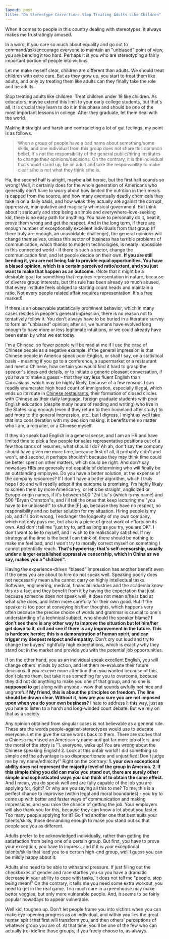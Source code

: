 ```yaml
---
layout: post
title: "On Stereotype Correction: Stop Treating Adults Like Children"
---
```


When it comes to people in this country dealing with stereotypes, it always makes me frustratingly amused.

In a word, if you care so much about equality and go out to command/ask/encourage everyone to maintain an "unbiased" point of view, you are bending it too hard. Perhaps it is you who are stereotyping a fairly important portion of people into victims.

Let me make myself clear, children are different than adults. We should treat children with extra care. But as they grow up, you start to treat them like adults, and only by treating them like adults can they finally take the role and be adults.

Stop treating adults like children. Treat children under 18 like children. As educators, maybe extend this limit to your early college students, but that's all. It is crucial they learn to do it in this phase and should be one of the most important lessons in college. After they graduate, let them deal with the world.

Making it straight and harsh and contradicting a lot of gut feelings, my point is as follows.

> When a group of people have a bad name about something/some skills, and one individual from this group does not share this common belief, it's not the responsibility of the general public/hiring institutes to change their opinions/decisions. On the contrary, it is the individual that should stand up, be an adult and take the responsibility to make clear s/he is not what they think s/he is.

<!--more-->

Ha, the second half is alright, maybe a bit heroic, but the first half sounds so wrong! Well, it certainly does for the whole generation of Americans who generally don't have to worry about how limited the nutrition in their meals is capped from the source, and how many eventually deadly chemicals they take in on a daily basis, and how weak they actually are against the corrupt, oppressive, manipulative and magically whimsical government. But think about it seriously and stop being a simple and everywhere-love-seeking kid, there is no easy path for anything. You have to personally do it, beat it, prove them wrong and get the respect. And in the long term, if there are enough number of exceptionally excellent individuals from that group (if there truly are enough, an unavoidable challenge), the general opinions will change themselves, unless this sector of business has terrible problems of communication, which thanks to modern technologies, is nearly impossible in this connected world - if there is such a sector, change the communication first, and let people decide on their own. **If you are still bending it, you are not being fair to provide equal opportunities. You have a biased opinion, which is a certain perceived ratio/extent, and you just want to make that happen as an outcome.** (Note that it might be a desirable goal for something that requires representation in nature, because of diverse group interests, but this rule has been already so much abused, that every institute feels obliged to starting count heads and maintain a ratio. Not every people related affair requires representation. It's a free market!)

If there is an observable statistically prominent behavior, which in many cases resides in people's general impression, there is no reason not to tentatively follow it. You don't always have to be buried in a literature survey to form an "unbiased" opinion; after all, we humans have evolved long enough to have more or less legitimate intuitions, or we could already have been eaten by what we eat today.

I'm a Chinese, so fewer people will be mad at me if I use the case of Chinese people as a negative example. If the general impression is that Chinese people in America speak poor English, or shall I say, on a statistical basis - meaning if you go to a conference, a supermarket or a restaurant and meet a Chinese, how certain you would find it hard to grasp the speaker's ideas and details, or to initiate a generic pleasant conversation, if you have to make a guess - that they say less fluent English than Caucasians, which may be highly likely, because of a few reasons I can readily enumerate: high head count of immigration, especially illegal, which ends up its route in [Chinese restaurants](http://www.newyorker.com/magazine/2014/10/13/cooka%C2%80%C2%99s-tale), their formation of closed circles with Chinese as their daily language, foreign graduate students with poor English education (despite many hours of reading and writing) who live in the States long enough (even if they return to their homeland after study) to add more to the general impression, etc., but I digress, I might as well take that into consideration with my decision making. It benefits me no matter who I am, a recruiter, or a Chinese myself.

If they do speak bad English in a general sense, and I am an HR and have limited time to pick a few people for sales representative positions out of a few thousands of resumes, what should I do? Ah ah, don't say the company should have given me more time, because first of all, it probably didn't and won't, and second, it perhaps shouldn't because they may think time could be better spent on other matters, which could be right. And don't say nowadays HRs are generally not capable of determining who will finally be an outstanding employee. Do you have a better solution, at the expense of the company resources? If I don't have a better algorithm, which I truly hope I do and will readily adopt if the outcome is promising, I'm highly likely to screen them by more American-y, or let's be straight, anglicized or Europe-origin names, if it's between 500 "Zhi Liu"s (which is my name) and 500 "Bryan Cranston"s, and I'll tell the ones that keep lecturing me "you have to be unbiased!" to shut the [F] up, because they have no respect, no responsibility and no better solution for my situation. Hiring people is my job, and if I do it wrong, I endanger the longevity of my own company, which not only pays me, but also is a piece of great work of efforts on its own. And don't tell me "just try to, and as long as you try, you are OK". I don't want to lie to myself, and I wish to be realistically satisfied. If my strategy at the time is the best I can think of, there should be nothing to make me feel bad, and I won't try to morally correct myself on something I cannot potentially reach. **That's hypocrisy; that's self-censorship, usually under a larger established oppressive censorship, which in China as we say, makes you a "shitizen".**

Having the experience-driven "biased" impression has another benefit even if the ones you are about to hire do not speak well. Speaking poorly does not necessarily mean s/he cannot carry on highly intellectual tasks. Software, engineering, medical, financial industries and the academia know this as a fact and they benefit from it by having the expectation that just because someone does not speak well, it does not mean s/he is bad at what s/he does, and listen more carefully for their own good. But if the speaker is too poor at conveying his/her thoughts, which happens very often because the precise choice of words and grammar is crucial to one's understanding of a technical subject, who should the speaker blame? **I don't see there is any other way to improve the situation but let him/her get down to it, drill and see if there is any improvement in the future. This is hardcore heroic; this is a demonstration of human spirit, and can trigger my deepest respect and empathy.** Don't cry out loud and try to change the buyers' rightfully high expectations, which is exactly why they stand out in the market and provide you with the potential job opportunities.

If on the other hand, you as an individual speak excellent English, you will change others' minds by action, and let them re-evaluate their future decisions. If you receive more attention than you wanted because of this, don't blame them, but take it as something for you to overcome, because they did not do anything to make you one of that group, and no one is **supposed to** get along with anyone - wow that sounds awfully not nice and ungrateful! **My friend, this is about the principles on freedom. The line should be drawn clear. Without it, how are you sure you are not imposed upon when you do your own business?** I hate to address it this way, just as you hate to listen to a harsh and long-winded court debate. But we rely on that as a society.

Any opinion obtained from singular cases is not believable as a general rule. These are the words people-against-stereotypes would use to educate everyone. Let me give the same words back to them. There are stories that a Chinese man used an American-y name and got far more job offers, and the moral of the story is "1. everyone, wake up! You are wrong about the Chinese speaking English! 2. Look at this unfair world! I did something so simple and the advantage is so disproportionate and unjustified! Don't judge me by my name/ethnicity!" Right on the contrary: **1. your own exceptional ability does not represent the majority level of the group in America. 2. If this simple thing you did can make you stand out, there are surely other simple and sophisticated ways you can think of to obtain the same effect.** And I mean, you do speak well and are fully capable of the job you are applying for, right? Or why are you saying all this to me? To me, this is a perfect chance to improvise (within legal and moral boundaries) - you try to come up with better and faster ways of communication and making impressions, and you raise the chance of getting the job. Your employers will also thank you for this, because they can know a lot about you faster. Too many people applying for it? Go find another one that best suits your talents/skills, those demanding enough to make you stand out so that people see you as different.

Adults prefer to be acknowledged individually, rather than getting the satisfaction from being one of a certain group. But first, you have to prove your exception, you have to impress, and if it is your exceptional talents/skills that lead you to a certain high-end group, well I guess you can be mildly happy about it.

Adults also need to be able to withstand pressure. If just filling out the checkboxes of gender and race startles you so you have a dramatic decrease in your ability to cope with tasks, it does not tell me "people, stop being mean!" On the contrary, it tells me you need some extra workout, you need to get in the real game. Too much care in a greenhouse may make better veggies, but only more vulnerable people. And, it seems to be fairly popular nowadays to appear vulnerable.

Well kid, toughen up. Don't let people frame you into victims when you can make eye-opening progress as an individual, and within you lies the great human spirit that first will transform you, and then others' perceptions of whatever group you are of. At that time, you'll be one of the few who can actually (re-)define those groups, if you freely choose to, as always.